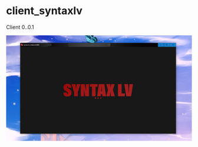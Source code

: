 # client_syntaxlv
Client 0..0.1 </br>

![syntax-client](https://github.com/yuuhakobe/client_syntaxlv/blob/main/github/syntax-lv-client.jpg)

